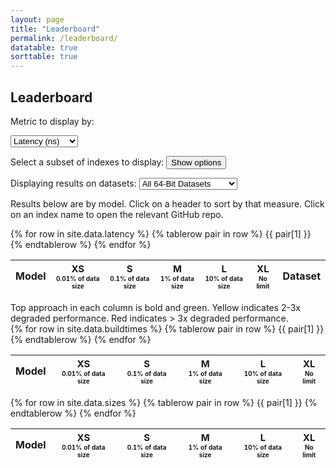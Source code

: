 ```yaml
---
layout: page
title: "Leaderboard"
permalink: /leaderboard/
datatable: true
sorttable: true
---
```

<script src="https://ajax.googleapis.com/ajax/libs/jquery/3.5.1/jquery.min.js"></script>

## Leaderboard
Metric to display by:
<script src="/scripts/sorttable.js" type="text/javascript"></script>
<select id="select">
    <option value="latency-leaderboard">Latency (ns)</option>
    <option value="buildtime-leaderboard">Build time (μs)</option>
    <option value="size-leaderboard">Size</option>
</select>

Select a subset of indexes to display:
<button id="displayToggle" onclick="changeDisplay()">Show options</button>
<script type="text/javascript">
function changeDisplay() {
    if ($("#display").is(":visible")) {
        document.getElementById("display").style.display = "None";
        document.getElementById("displayToggle").innerHTML = "Show options";
    } else {
        document.getElementById("display").style.display = "Block";
        document.getElementById("displayToggle").innerHTML = "Hide table";
    }
}
</script>

Displaying results on datasets:
<select id="dataswitch">
    <option value="" disabled> -- 64-Bit datasets -- </option>
    <option value="all_uint64" selected>All 64-Bit Datasets</option>
    <option value="" disabled> - Real-world datasets - </option>
    <option value="osm_cellids_200M_uint64">OSM</option>
    <option value="fb_200M_uint64">Facebook</option>
    <option value="wiki_ts_200M_uint64">Wiki</option>
    <option value="books_200M_uint64">Books</option>
    <option value="" disabled> - Synthetic datasets - </option>
    <option value="normal_200M_uint64"> Normal </option>
    <option value="lognormal_200M_uint64"> Lognormal </option>
    <option value="uniform_sparse_200M_uint64"> Uniform sparse </option>
    <option value="uniform_dense_200M_uint64"> Uniform dense </option>
    <option value="" disabled> -- 32-Bit datasets -- </option>
    <option value="all_uint32">All 32-Bit Datasets</option>
    <option value="" disabled> - Real-world datasets - </option>
    <option value="fb_200M_uint32">Facebook</option>
    <option value="books_200M_uint32">Books</option>
    <option value="" disabled> - Synthetic datasets - </option>
    <option value="normal_200M_uint32"> Normal </option>
    <option value="lognormal_200M_uint32"> Lognormal </option>
    <option value="uniform_sparse_200M_uint32"> Uniform sparse </option>
    <option value="uniform_dense_200M_uint32"> Uniform dense </option>
</select>

<div id="display" style="height:400px;overflow:auto;display:none;">
<table id="display-boxes">
<tbody>
    {% assign rows = site.data.latency | map: 'Name' | uniq %}
    {% for name in rows %}
    <tr>
        <td>
            <input type='checkbox' name='filter' id={{ name }} value={{ name }} />
            {{ name }}
        </td>
    </tr>
    {% endfor %}
</tbody>
</table>
</div>
<script src="/scripts/checkbox.js" type="text/javascript"></script>

Results below are by model. Click on a header to sort by that measure. Click on an index name to open the relevant GitHub repo.

<div id="latency-leaderboard" class = "group">
<table id="latency-table" class="sortable tables">
    <thead>
        <tr>
            <th>Model</th>
            <th style="text-align:center;"><span style="font-size:15px;">XS</span><br>
            <span style="font-size:10px;">0.01% of data size</span></th>
            <th style="text-align:center;"><span style="font-size:15px;">S</span><br>
            <span style="font-size:10px;">0.1% of data size</span></th>
            <th style="text-align:center;" class="startClick"><span style="font-size:15px;">M</span><br>
            <span style="font-size:10px;">1% of data size</span></th>
            <th style="text-align:center;"><span style="font-size:15px;">L</span><br>
            <span style="font-size:10px;">10% of data size</span></th>
            <th style="text-align:center;"><span style="font-size:15px;">XL</span><br>
            <span style="font-size:10px;">No limit</span></th>
            <th style="text-align:center;">Dataset</th> 
        </tr>
    </thead>
    <tbody>
    {% for row in site.data.latency %}
            {% tablerow pair in row %}
            {{ pair[1] }}
            {% endtablerow %}
    {% endfor %}
    </tbody>
</table>
Top approach in each column is bold and green. Yellow indicates 2-3x degraded performance. Red indicates > 3x degraded performance.
<script src="/scripts/annotate.js" type="text/javascript"></script>
</div>
<div id="buildtime-leaderboard" class = "group">
<table id="buildtime-table" class="sortable tables">
    <thead>
        <tr>
            <th>Model</th>
            <th style="text-align:center;"><span style="font-size:15px;">XS</span><br>
            <span style="font-size:10px;">0.01% of data size</span></th>
            <th style="text-align:center;"><span style="font-size:15px;">S</span><br>
            <span style="font-size:10px;">0.1% of data size</span></th>
            <th style="text-align:center;" class="startClick"><span style="font-size:15px;">M</span><br>
            <span style="font-size:10px;">1% of data size</span></th>
            <th style="text-align:center;"><span style="font-size:15px;">L</span><br>
            <span style="font-size:10px;">10% of data size</span></th>
            <th style="text-align:center;"><span style="font-size:15px;">XL</span><br>
            <span style="font-size:10px;">No limit</span></th>
        </tr>
    </thead>
    <tbody>
    {% for row in site.data.buildtimes %}
        {% tablerow pair in row %}
        {{ pair[1] }}
        {% endtablerow %}
    {% endfor %}
    </tbody>
</table>
</div>
<div id="size-leaderboard" class = "group">
<table id="size-table" class="sortable tables">
    <thead>
        <tr>
            <th>Model</th>
            <th style="text-align:center;"><span style="font-size:15px;">XS</span><br>
            <span style="font-size:10px;">0.01% of data size</span></th>
            <th style="text-align:center;"><span style="font-size:15px;">S</span><br>
            <span style="font-size:10px;">0.1% of data size</span></th>
            <th style="text-align:center;" class="startClick"><span style="font-size:15px;">M</span><br>
            <span style="font-size:10px;">1% of data size</span></th>
            <th style="text-align:center;"><span style="font-size:15px;">L</span><br>
            <span style="font-size:10px;">10% of data size</span></th>
            <th style="text-align:center;"><span style="font-size:15px;">XL</span><br>
            <span style="font-size:10px;">No limit</span></th>
        </tr>
    </thead>
    <tbody>
    {% for row in site.data.sizes %}
        {% tablerow pair in row %}
        {{ pair[1] }}
        {% endtablerow %}
    {% endfor %}
    </tbody>
</table>
</div>
<script src="/scripts/sort.js" type="text/javascript"></script>